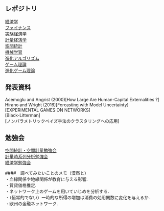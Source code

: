 ## レポジトリ  
 [経済学](https://github.com/NlGG/Economics)  
 [ファイナンス](https://github.com/NlGG/Finance)  
 [実験経済学](https://github.com/NlGG/BehavioralEcon)  
 [計量経済学](https://github.com/NlGG/Econometrics)  
 [空間統計](https://github.com/NlGG/SpatialStatistics)  
 [機械学習](https://github.com/NlGG/MachineLearning)  
 [進化アルゴリズム](https://github.com/NlGG/EvolutionaryAlgorithm)  
 [ゲーム理論]()  
   [進化ゲーム理論](https://github.com/NlGG/EvolutionaryGameTheory)

## 発表資料  
Acemoglu and Angrist (2000)[How Large Are Human-Capital Externalities ?]  
Hirano and Wright (2016)[Forcasting with Model Uncertainty]  
[EXPERIMENTAL GAMES ON NETWORKS]  
[Black-Litterman]  
[ノンパラメトリックベイズ手法のクラスタリングへの応用]

## 勉強会  
[空間統計・空間計量勉強会](https://github.com/NlGG/SpatialStatistics/tree/master/subzemi)  
[計量時系列分析勉強会](https://github.com/NlGG/Econometrics/tree/master/subsemi)  
[経済学勉強会](https://github.com/NlGG/Economics/blob/master/subsemi/README.md)  


####　調べてみたいことのメモ（漠然と）  
・血縁関係や地縁関係が教育に与える影響.  
・賃貸価格推定.  
・ネットワーク上のゲームを用いていじめを分析する.   
・（恒常的でない）一時的な所得の増加は消費の効用関数に変化を与えるか.  
・欧州の金融ネットワーク.  

